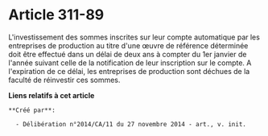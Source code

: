 # Article 311-89

L'investissement des sommes inscrites sur leur compte automatique par les entreprises de production au titre d'une œuvre de
référence déterminée doit être effectué dans un délai de deux ans à compter du 1er janvier de l'année suivant celle de la
notification de leur inscription sur le compte. A l'expiration de ce délai, les entreprises de production sont déchues de la
faculté de réinvestir ces sommes.

**Liens relatifs à cet article**

	**Créé par**:

	  - Délibération n°2014/CA/11 du 27 novembre 2014 - art., v. init.
